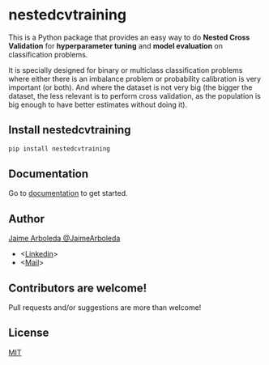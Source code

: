 # nestedcvtraining

This is a Python package that provides an easy way to do **Nested Cross Validation** for **hyperparameter tuning** and **model evaluation** on classification problems.

It is specially designed for binary or multiclass classification problems where either there is an imbalance problem or probability calibration is very important (or both). And where the dataset is not very big (the bigger the dataset, the less relevant is to perform cross validation, as the population is big enough to have better estimates without doing it).

## Install nestedcvtraining

```bash
pip install nestedcvtraining
```

## Documentation

Go to [documentation](https://jaimearboleda.github.io/nestedcvtraining/) to get started.

## Author

[Jaime Arboleda @JaimeArboleda](https://github.com/JaimeArboleda)

- <[Linkedin](https://www.linkedin.com/in/jaime-arboleda-castilla-1a676b207/)>
- <[Mail](mailto:jaime.arboleda.castilla@gmail.com)>

## Contributors are welcome!

Pull requests and/or suggestions are more than welcome!

## License

[MIT](https://choosealicense.com/licenses/mit/)

